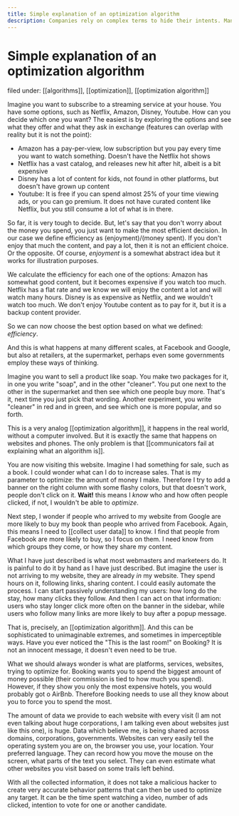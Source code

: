 ```yaml
---
title: Simple explanation of an optimization algorithm
description: Companies rely on complex terms to hide their intents. Many of our daily decisions are based on algorithms, so let's debunk some myths
---
```

# Simple explanation of an optimization algorithm
filed under: [[algorithms]], [[optimization]], [[optimization algorithm]]

Imagine you want to subscribe to a streaming service at your house. You have some options, such as Netflix, Amazon, Disney, Youtube. How can you decide which one you want? The easiest is by exploring the options and see what they offer and what they ask in exchange (features can overlap with reality but it is not the point): 

- Amazon has a pay-per-view, low subscription but you pay every time you want to watch something. Doesn't have the Netflix hot shows
- Netflix has a vast catalog, and releases new hit after hit, albeit is a bit expensive
- Disney has a lot of content for kids, not found in other platforms, but doesn't have grown up content
- Youtube: It is free if you can spend almost 25% of your time viewing ads, or you can go premium. It does not have curated content like Netflix, but you still consume a lot of what is in there. 

So far, it is very tough to decide. But, let's say that you don't worry about the money you spend, you just want to make the most efficient decision. In our case we define efficiency as (enjoyment)/(money spent). If you don't enjoy that much the content, and pay a lot, then it is not an efficient choice. Or the opposite. Of course, *enjoyment* is a somewhat abstract idea but it works for illustration purposes. 

We calculate the efficiency for each one of the options: Amazon has somewhat good content, but it becomes expensive if you watch too much. Netflix has a flat rate and we know we will enjoy the content a lot and will watch many hours. Disney is as expensive as Netflix, and we wouldn't watch too much. We don't enjoy Youtube content as to pay for it, but it is a backup content provider. 

So we can now choose the best option based on what we defined: *efficiency*. 

And this is what happens at many different scales, at Facebook and Google, but also at retailers, at the supermarket, perhaps even some governments employ these ways of thinking. 

Imagine you want to sell a product like soap. You make two packages for it, in one you write "soap", and in the other "cleaner". You put one next to the other in the supermarket and then see which one people buy more. That's it, next time you just pick that wording. Another experiment, you write "cleaner" in red and in green, and see which one is more popular, and so forth. 

This is a very analog [[optimization algorithm]], it happens in the real world, without a computer involved. But it is exactly the same that happens on websites and phones. The only problem is that [[communicators fail at explaining what an algorithm is]]. 

You are now visiting this website. Imagine I had something for sale, such as a book. I could wonder what can I do to increase sales. That is my parameter to optimize: the amount of money I make. Therefore I try to add a banner on the right column with some flashy colors, but that doesn't work, people don't click on it. **Wait!** this means I *know* who and how often people clicked, if not, I wouldn't be able to *optimize*. 

Next step, I wonder if people who arrived to my website from Google are more likely to buy my book than people who arrived from Facebook. Again, this means I need to [[collect user data]] to know. I find that people from Facebook are more likely to buy, so I focus on them. I need know from which groups they come, or how they share my content. 

What I have just described is what most webmasters and marketeers do. It is painful to do it by hand as I have just described. But imagine the user is not arriving to my website, they are already *in* my website. They spend hours on it, following links, sharing content. I could easily automate the process. I can start passively understanding my users: how long do the stay, how many clicks they follow. And then I can act on that information: users who stay longer click more often on the banner in the sidebar, while users who follow  many links are more likely to buy after a popup message. 

That is, precisely, an [[optimization algorithm]]. And this can be sophisticated to unimaginable extremes, and sometimes in imperceptible ways. Have you ever noticed the "This is the last room!" on Booking? It is not an innocent message, it doesn't even need to be true. 

What we should always wonder is what are platforms, services, websites, trying to optimize for. Booking wants you to spend the biggest amount of money possible (their commission is tied to how much you spend). However, if they show you only the most expensive hotels, you would probably got o AirBnb. Therefore Booking needs to use all they know about you to force you to spend the most. 

The amount of data we provide to each website with every visit (I am not even talking about huge corporations, I am talking even about websites just like this one), is huge. Data which believe me, is being shared across domains, corporations, governments. Websites can very easily tell the operating system you are on, the browser you use, your location. Your preferred language. They can record how you move the mouse on the screen, what parts of the text you select. They can even estimate what other websites you visit based on some trails left behind. 

With all the collected information, it does not take a malicious hacker to create very accurate behavior patterns that can then be used to optimize any target. It can be the time spent watching a video, number of ads clicked, intention to vote for one or another candidate. 